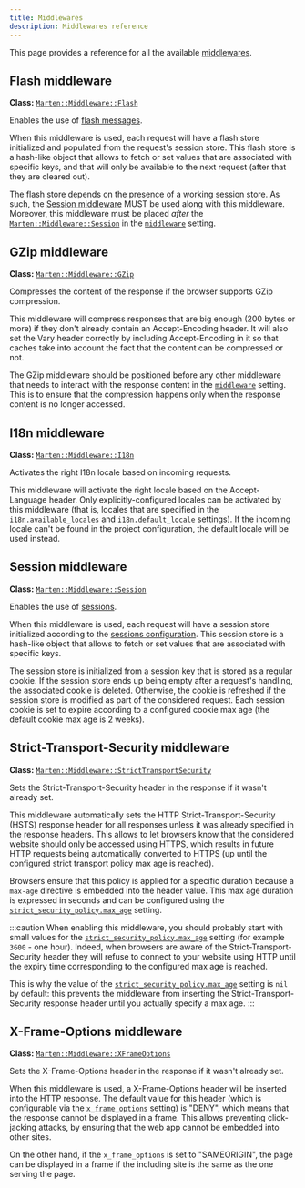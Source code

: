 ```yaml
---
title: Middlewares
description: Middlewares reference
---
```


This page provides a reference for all the available [middlewares](../middlewares).

## Flash middleware

**Class:** [`Marten::Middleware::Flash`](pathname:///api/0.2/Marten/Middleware/Flash.html)

Enables the use of [flash messages](../introduction#using-the-flash-store).

When this middleware is used, each request will have a flash store initialized and populated from the request's session store. This flash store is a hash-like object that allows to fetch or set values that are associated with specific keys, and that will only be available to the next request (after that they are cleared out).

The flash store depends on the presence of a working session store. As such, the [Session middleware](#session-middleware) MUST be used along with this middleware. Moreover, this middleware must be placed _after_ the [`Marten::Middleware::Session`](pathname:///api/0.2/Marten/Middleware/Session.html) in the [`middleware`](../../development/reference/settings#middleware) setting.

## GZip middleware

**Class:** [`Marten::Middleware::GZip`](pathname:///api/0.2/Marten/Middleware/GZip.html)

Compresses the content of the response if the browser supports GZip compression.

This middleware will compress responses that are big enough (200 bytes or more) if they don't already contain an Accept-Encoding header. It will also set the Vary header correctly by including Accept-Encoding in it so that caches take into account the fact that the content can be compressed or not.

The GZip middleware should be positioned before any other middleware that needs to interact with the response content in the [`middleware`](../../development/reference/settings#middleware) setting. This is to ensure that the compression happens only when the response content is no longer accessed.

## I18n middleware

**Class:** [`Marten::Middleware::I18n`](pathname:///api/0.2/Marten/Middleware/I18n.html)

Activates the right I18n locale based on incoming requests.

This middleware will activate the right locale based on the Accept-Language header. Only explicitly-configured locales can be activated by this middleware (that is, locales that are specified in the [`i18n.available_locales`](../../development/reference/settings#available_locales) and [`i18n.default_locale`](../../development/reference/settings#default_locale) settings). If the incoming locale can't be found in the project configuration, the default locale will be used instead.

## Session middleware

**Class:** [`Marten::Middleware::Session`](pathname:///api/0.2/Marten/Middleware/Session.html)

Enables the use of [sessions](../sessions).

When this middleware is used, each request will have a session store initialized according to the [sessions configuration](../../development/reference/settings#sessions-settings). This session store is a hash-like object that allows to fetch or set values that are associated with specific keys.

The session store is initialized from a session key that is stored as a regular cookie. If the session store ends up being empty after a request's handling, the associated cookie is deleted. Otherwise, the cookie is refreshed if the session store is modified as part of the considered request. Each session cookie is set to expire according to a configured cookie max age (the default cookie max age is 2 weeks).

## Strict-Transport-Security middleware

**Class:** [`Marten::Middleware::StrictTransportSecurity`](pathname:///api/0.2/Marten/Middleware/StrictTransportSecurity.html)

Sets the Strict-Transport-Security header in the response if it wasn't already set.

This middleware automatically sets the HTTP Strict-Transport-Security (HSTS) response header for all responses unless it was already specified in the response headers. This allows to let browsers know that the considered website should only be accessed using HTTPS, which results in future HTTP requests being automatically converted to HTTPS (up until the configured strict transport policy max age is reached).

Browsers ensure that this policy is applied for a specific duration because a `max-age` directive is embedded into the header value. This max age duration is expressed in seconds and can be configured using the [`strict_security_policy.max_age`](../../development/reference/settings#max_age) setting.

:::caution
When enabling this middleware, you should probably start with small values for the [`strict_security_policy.max_age`](../../development/reference/settings#max_age) setting (for example `3600` - one hour). Indeed, when browsers are aware of the Strict-Transport-Security header they will refuse to connect to your website using HTTP until the expiry time corresponding to the configured max age is reached.

This is why the value of the [`strict_security_policy.max_age`](../../development/reference/settings#max_age) setting is `nil` by default: this prevents the middleware from inserting the Strict-Transport-Security response header until you actually specify a max age.
:::

## X-Frame-Options middleware

**Class:** [`Marten::Middleware::XFrameOptions`](pathname:///api/0.2/Marten/Middleware/XFrameOptions.html)

Sets the X-Frame-Options header in the response if it wasn't already set.

When this middleware is used, a X-Frame-Options header will be inserted into the HTTP response. The default value for this header (which is configurable via the [`x_frame_options`](../../development/reference/settings#x_frame_options) setting) is "DENY", which means that the response cannot be displayed in a frame. This allows preventing click-jacking attacks, by ensuring that the web app cannot be embedded into other sites.

On the other hand, if the `x_frame_options` is set to "SAMEORIGIN", the page can be displayed in a frame if the including site is the same as the one serving the page.
